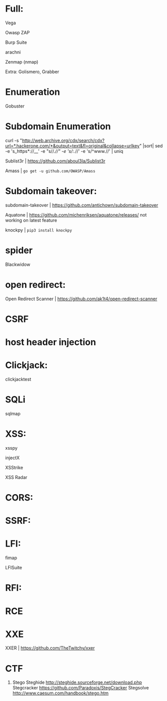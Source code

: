 # Full:

Vega

Owasp ZAP

Burp Suite

arachni

Zenmap (nmap)

Extra: Golismero, Grabber

# Enumeration

Gobuster

# Subdomain Enumeration

curl -s "http://web.archive.org/cdx/search/cdx?url=*.hackerone.com/*&output=text&fl=original&collapse=urlkey" |sort| sed -e 's_https*://__' -e "s/\/.*//" -e 's/:.*//' -e 's/^www\.//' | uniq

Sublist3r | https://github.com/aboul3la/Sublist3r

Amass | `go get -u github.com/OWASP/Amass`

# Subdomain takeover:

subdomain-takeover | https://github.com/antichown/subdomain-takeover

Aquatone | https://github.com/michenriksen/aquatone/releases/  not working on latest feature

knockpy | `pip3 install knockpy`

# spider

Blackwidow

# open redirect:

Open Redirect Scanner | https://github.com/ak1t4/open-redirect-scanner

# CSRF

# host header injection

# Clickjack:

clickjacktest

# SQLi

sqlmap

# XSS:

xsspy

injectX

XSStrike

XSS Radar

# CORS:

# SSRF:

# LFI:

fimap

LFISuite

# RFI:

# RCE

# XXE

XXER | https://github.com/TheTwitchy/xxer




# CTF

1. Stego
   Steghide http://steghide.sourceforge.net/download.php 
   Stegcracker https://github.com/Paradoxis/StegCracker
   Stegsolve http://www.caesum.com/handbook/stego.htm



